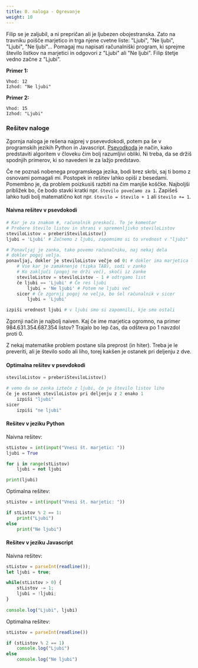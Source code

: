 ```yaml
---
title: 0. naloga - Ogrevanje
weight: 10
---
```


Filip se je zaljubil, a ni prepričan ali je ljubezen obojestranska. Zato na travniku poišče marjetico in trga njene cvetne liste: "Ljubi", "Ne ljubi", "Ljubi", "Ne ljubi"... Pomagaj mu napisati računalniški program, ki sprejme število listkov na marjetici in odgovori z "Ljubi" ali "Ne ljubi". Filip štetje vedno začne z "Ljubi".

**Primer 1:**
```
Vhod: 12
Izhod: "Ne ljubi"
```

**Primer 2:**
```
Vhod: 15
Izhod: "Ljubi"
```

### Rešitev naloge

Zgornja naloga je rešena najprej v psevevdokodi, potem pa še v programskih jezikih Python in Javascript. [Psevodkoda](https://sl.wikipedia.org/wiki/Psevdokoda) je način, kako predstaviti algoritem v človeku čim bolj razumljivi obliki. Ni treba, da se držiš spodnjih primerov, ki so navedeni le za lažjo predstavo.

Če ne poznaš nobenega programskega jezika, bodi brez skrbi, saj ti bomo z osnovami pomagali mi. Postopek in rešitev lahko opiši z
besedami. Pomembno je, da problem poizkusiš razbiti na čim manjše koščke. Najboljši približek bo, če bodo stavki kratki npr. `število povečamo za 1`. Zapišeš lahko tudi bolj matematično kot npr. `število = število + 1` ali `število += 1`.

#### Naivna rešitev v psevdokodi

```python
# Kar je za znakom #, računalnik preskoči. To je komentar
# Prebere število listov in shrani v spremenljivko steviloListov
steviloListov = preberiSteviloListov()
ljubi = 'Ljubi' # Začnemo z ljubi, zapomnimo si to vrednost v "ljubi"

# Ponavljaj je zanka, tako povemo računalniku, naj nekaj dela
# dokler pogoj velja.
ponavljaj, dokler je steviloListov večje od 0: # dokler ima marjetica liste
    # Vse kar je zamaknenjo (tipka TAB), sodi v zanko
    # Ko zaključi (pogoj ne drži več), skoči iz zanke
    steviloListov = steviloListov - 1 # odtrgamo list
    če ljubi == 'Ljubi' # Če res ljubi
        ljubi = 'Ne ljubi' # Potem ne ljubi več
    sicer # Če zgornji pogoj ne velja, bo šel računalnik v sicer
        ljubi = 'Ljubi'

izpiši vrednost ljubi # v ljubi smo si zapomnili, kje smo ostali
```

Zgornji način je najbolj naiven. Kaj če ime marjetica ogromno, na primer 984.631.354.687.354 listov? Trajalo bo lep čas, da odšteva po 1 navzdol proti 0.

Z nekaj matematike problem postane sila preprost (in hiter). Treba je le preveriti, ali je število sodo ali liho, torej kakšen je ostanek pri deljenju z dve.

#### Optimalna rešitev v psevdokodi

```python
steviloListov = preberiSteviloListov()

# vemo da se zanka izteče z ljubi, če je število listov liho
če je ostanek steviloListov pri deljenju z 2 enako 1
    izpiši "ljubi"
sicer
    izpiši "ne ljubi"
```

#### Rešitev v jeziku Python

Naivna rešitev:

```python
stListov = int(input("Vnesi št. marjetic: "))
ljubi = True

for i in range(stListov)
    ljubi = not ljubi

print(ljubi)
```

Optimalna rešitev:

```python
stListov = int(input("Vnesi št. marjetic: "))

if stListov % 2 == 1:
    print("Ljubi")
else
    print("Ne ljubi")
```

#### Rešitev v jeziku Javascript

Naivna rešitev:

```javascript
stListov = parseInt(readline());
let ljubi = true;

while(stListov > 0) {
    stListov -= 1;
    ljubi = !ljubi;
}
    
console.log("Ljubi", ljubi)
```

Optimalna rešitev:

```javascript
stListov = parseInt(readline())

if (stListov % 2 == 1)
    console.log("Ljubi")
else
    console.log("Ne ljubi")
```
